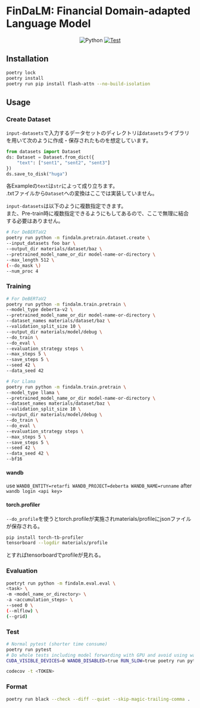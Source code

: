 # FinDaLM: Financial Domain-adapted Language Model

<p align="center">
  <img alt="Python" src="https://img.shields.io/badge/python-3.9%20%7C%203.10-blue">
  <a href="https://github.com/retarfi/FinDaLM/actions/workflows/format.yml">
    <img alt="Test" src="https://github.com/retarfi/FinDaLM/actions/workflows/format.yml/badge.svg">
  </a>
</p>

## Installation
```sh
poetry lock
poetry install
poetry run pip install flash-attn --no-build-isolation
```

## Usage
### Create Dataset
`input-datasets`で入力するデータセットのディレクトリは`datasets`ライブラリを用いて次のように作成・保存されたものを想定しています。
```python
from datasets import Dataset
ds: Dataset = Dataset.from_dict({
    "text": ["sent1", "sent2", "sent3"]
})
ds.save_to_disk("huga")
```
各Exampleの`text`は`str`によって成り立ちます。<br>
.txtファイルから`Dataset`への変換はここでは実装していません。

`input-datasets`は以下のように複数指定できます。<br>
また、Pre-train時に複数指定できるようにもしてあるので、ここで無理に結合する必要はありません。

```sh
# For DeBERTaV2
poetry run python -m findalm.pretrain.dataset.create \
--input_datasets foo bar \
--output_dir materials/dataset/baz \
--pretrained_model_name_or_dir model-name-or-directory \
--max_length 512 \
(--do_mask \)
--num_proc 4
```


### Training
```sh
# For DeBERTaV2
poetry run python -m findalm.train.pretrain \
--model_type deberta-v2 \
--pretrained_model_name_or_dir model-name-or-directory \
--dataset_names materials/dataset/baz \
--validation_split_size 10 \
--output_dir materials/model/debug \
--do_train \
--do_eval \
--evaluation_strategy steps \
--max_steps 5 \
--save_steps 5 \
--seed 42 \
--data_seed 42

# For Llama
poetry run python -m findalm.train.pretrain \
--model_type llama \
--pretrained_model_name_or_dir model-name-or-directory \
--dataset_names materials/dataset/baz \
--validation_split_size 10 \
--output_dir materials/model/debug \
--do_train \
--do_eval \
--evaluation_strategy steps \
--max_steps 5 \
--save_steps 5 \
--seed 42 \
--data_seed 42 \
--bf16
```



#### wandb
use `WANDB_ENTITY=retarfi WANDB_PROJECT=deberta WANDB_NAME=runname` after
`wandb login <api key>`


#### torch.profiler
`--do_profile`を使うとtorch.profileが実施されmaterials/profileにjsonファイルが保存される。
```sh
pip install torch-tb-profiler
tensorboard --logdir materials/profile
```
とすればtensorboardでprofileが見れる。


### Evaluation
```sh
poetryt run python -m findalm.eval.eval \
<task> \
-m <model_name_or_directory> \
-a <accumulation_steps> \
--seed 0 \
(--mlflow) \
(--grid)
```


### Test
```sh
# Normal pytest (shorter time consume)
poetry run pytest
# Do whole tests including model forwarding with GPU and avoid using wandb
CUDA_VISIBLE_DEVICES=0 WANDB_DISABLED=true RUN_SLOW=true poetry run pytest

codecov -t <TOKEN>
```

### Format
```sh
poetry run black --check --diff --quiet --skip-magic-trailing-comma .
```
